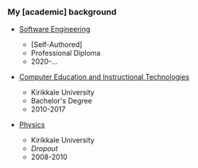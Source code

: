 ### My \[academic\] background

- [Software Engineering](/diploma-swe)

  - \[Self-Authored\]
  - Professional Diploma
  - 2020-...

- [Computer Education and Instructional Technologies](https://bote.kku.edu.tr/)

  - Kirikkale University
  - Bachelor's Degree
  - 2010-2017

- [Physics](https://fizik.kku.edu.tr/)

  - Kirikkale University
  - _Dropout_
  - 2008-2010
